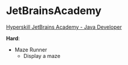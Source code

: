 # JetBrainsAcademy
 [Hyperskill JetBrains Academy - Java Developer](https://hyperskill.org)

__Hard__:

- Maze Runner
    - Display a maze
